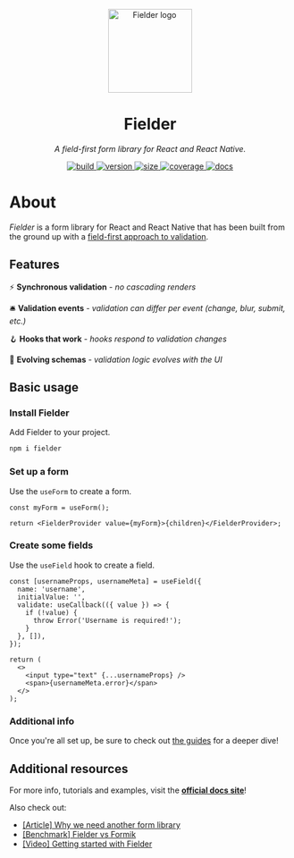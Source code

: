 <p align="center">
  <img alt="Fielder logo" src="https://github.com/andyrichardson/fielder/blob/master/docs/logo.svg?raw=true" width="150px" />
</p>

<h1 align="center">Fielder</h1>
<p align="center"><i>A field-first form library for React and React Native.</i></p>

<p align="center">
  <a href="https://circleci.com/gh/andyrichardson/fielder">
    <img src="https://img.shields.io/circleci/build/github/andyrichardson/fielder" alt="build" />
  </a>
  <a href="https://npmjs.com/package/fielder">
    <img src="https://img.shields.io/github/package-json/v/andyrichardson/fielder.svg" alt="version" />
  </a>
  <a href="https://bundlephobia.com/result?p=fielder">
    <img src="https://img.shields.io/bundlephobia/minzip/fielder.svg" alt="size" />
  </a>
  <a href="https://codecov.io/gh/andyrichardson/fielder">
    <img src="https://img.shields.io/codecov/c/github/andyrichardson/fielder.svg" alt="coverage">
  </a>
  <a href="https://fielder.andyrichardson.dev">
    <img src="https://img.shields.io/badge/docs-visit-orange" alt="docs">
  </a>
</p>

# About

_Fielder_ is a form library for React and React Native that has been built from the ground up with a [field-first approach to validation](https://dev.to/andyrichardsonn/why-we-need-another-form-library-fielder-4eah).

## Features

⚡️ **Synchronous validation** - _no cascading renders_

🛎 **Validation events** - _validation can differ per event (change, blur, submit, etc.)_

🪝 **Hooks that work** - _hooks respond to validation changes_

🧠 **Evolving schemas** - _validation logic evolves with the UI_

## Basic usage

### Install Fielder

Add Fielder to your project.

```sh
npm i fielder
```

### Set up a form

Use the `useForm` to create a form.

```tsx
const myForm = useForm();

return <FielderProvider value={myForm}>{children}</FielderProvider>;
```

### Create some fields

Use the `useField` hook to create a field.

```tsx
const [usernameProps, usernameMeta] = useField({
  name: 'username',
  initialValue: '',
  validate: useCallback(({ value }) => {
    if (!value) {
      throw Error('Username is required!');
    }
  }, []),
});

return (
  <>
    <input type="text" {...usernameProps} />
    <span>{usernameMeta.error}</span>
  </>
);
```

### Additional info

Once you're all set up, be sure to check out [the guides](http://fielder.andyrichardson.dev/guides/getting-started) for a deeper dive!

## Additional resources

For more info, tutorials and examples, visit the **[official docs site](https://fielder.andyrichardson.dev/)**!

Also check out:

- [[Article] Why we need another form library](https://dev.to/andyrichardsonn/why-we-need-another-form-library-fielder-4eah)
- [[Benchmark] Fielder vs Formik](https://github.com/andyrichardson/fielder-benchmark)
- [[Video] Getting started with Fielder](https://www.youtube.com/watch?v=wSorSlCkJwk)
